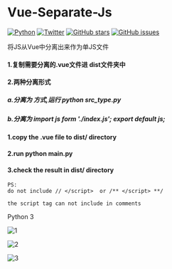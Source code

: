 # Vue-Separate-Js
[![Python](https://img.shields.io/badge/python-3-orange)](https://www.python.org/downloads/release/python-370/)
[![Twitter](https://img.shields.io/twitter/url?style=social)](https://twitter.com/intent/tweet?text=Wow:&url=https%3A%2F%2Fgithub.com%2Fhaoleiqin%2FVue-Separate-Js)
[![GitHub stars](https://img.shields.io/github/stars/haoleiqin/Vue-Separate-Js)](https://github.com/haoleiqin/Vue-Separate-Js/stargazers)
[![GitHub issues](https://img.shields.io/github/issues/haoleiqin/Vue-Separate-Js)](https://github.com/haoleiqin/Vue-Separate-Js/issues)

将JS从Vue中分离出来作为单JS文件

#### 1.复制需要分离的.vue文件进 dist文件夹中
#### 2.两种分离形式
#####  a.分离为 <script src="./index.js"></script> 方式,运行 python src_type.py
#####  b.分离为 import js form './index.js'; export default js;

#### 1.copy the .vue file to dist/ directory
#### 2.run python main.py
#### 3.check the result in dist/ directory

```
PS:
do not include // </script>  or /** </script> **/

the script tag can not include in comments

```

Python 3

![1](https://github.com/haoleiqin/Vue-Separate-Js/blob/master/res/img/1.png?raw=true)

![2](https://github.com/haoleiqin/Vue-Separate-Js/blob/master/res/img/2.png?raw=true)

![3](https://github.com/haoleiqin/Vue-Separate-Js/blob/master/res/img/3.png?raw=true)

